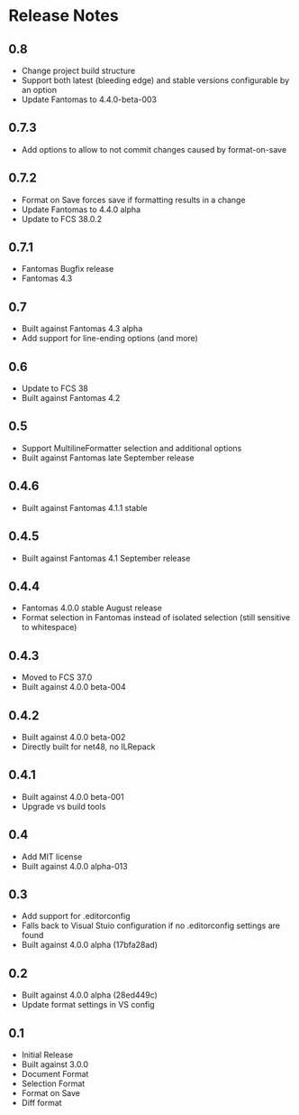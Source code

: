 Release Notes
============

0.8
----

* Change project build structure
* Support both latest (bleeding edge) and stable versions configurable by an option
* Update Fantomas to 4.4.0-beta-003 

0.7.3
----

* Add options to allow to not commit changes caused by format-on-save

0.7.2
----

* Format on Save forces save if formatting results in a change
* Update Fantomas to 4.4.0 alpha
* Update to FCS 38.0.2

0.7.1
----

* Fantomas Bugfix release
* Fantomas 4.3

0.7
----

* Built against Fantomas 4.3 alpha
* Add support for line-ending options (and more)

0.6
----

* Update to FCS 38
* Built against Fantomas 4.2

0.5
----

* Support MultilineFormatter selection and additional options
* Built against Fantomas late September release

0.4.6
----

* Built against Fantomas 4.1.1 stable

0.4.5
----

* Built against Fantomas 4.1 September release

0.4.4
----

* Fantomas 4.0.0 stable August release
* Format selection in Fantomas instead of isolated selection (still sensitive to whitespace)

0.4.3
----

* Moved to FCS 37.0
* Built against 4.0.0 beta-004

0.4.2
----

* Built against 4.0.0 beta-002
* Directly built for net48, no ILRepack

0.4.1
----

* Built against 4.0.0 beta-001
* Upgrade vs build tools

0.4
----

* Add MIT license
* Built against 4.0.0 alpha-013

0.3
----

* Add support for .editorconfig
* Falls back to Visual Stuio configuration if no .editorconfig settings are found
* Built against 4.0.0 alpha (17bfa28ad)

0.2
----

* Built against 4.0.0 alpha (28ed449c)
* Update format settings in VS config

0.1
----

* Initial Release
* Built against 3.0.0 
* Document Format 
* Selection Format 
* Format on Save
* Diff format


